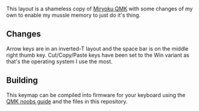 This layout is a shameless copy of [Miryoku QMK](https://github.com/manna-harbour/miryoku_qmk/tree/miryoku/users/manna-harbour_miryoku) with some changes of my own to enable my mussle memory to just do it's thing.  
## Changes ##  
Arrow keys are in an inverted-T layout and the space bar is on the middle right thumb key. Cut/Copy/Paste keys have been set to the Win variant as that's the operating system I use the most.
## Building ##
This keymap can be compiled into firmware for your keyboard using the [QMK noobs guide](https://docs.qmk.fm/#/newbs_getting_started) and the files in this repository.
